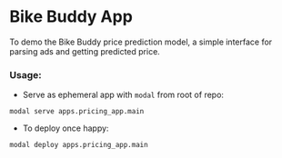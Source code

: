 # Bike Buddy App

To demo the Bike Buddy price prediction model, a simple interface for parsing ads and getting predicted price.

### Usage:

- Serve as ephemeral app with `modal` from root of repo:

```console
modal serve apps.pricing_app.main 
```

- To deploy once happy:

```console
modal deploy apps.pricing_app.main 
```
